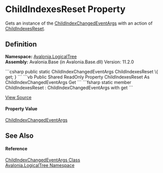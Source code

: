 # ChildIndexesReset Property


Gets an instance of the <a href="T_Avalonia_LogicalTree_ChildIndexChangedEventArgs">ChildIndexChangedEventArgs</a> with an action of <a href="T_Avalonia_LogicalTree_ChildIndexChangedAction">ChildIndexesReset</a>.



## Definition
**Namespace:** <a href="N_Avalonia_LogicalTree">Avalonia.LogicalTree</a>  
**Assembly:** Avalonia.Base (in Avalonia.Base.dll) Version: 11.2.0

<Tabs groupId="api-code-preview">
<TabItem value="csharp" label="C#">
```csharp
public static ChildIndexChangedEventArgs ChildIndexesReset \{ get; }
```
</TabItem>
<TabItem value="vb" label="VB">
```vb
Public Shared ReadOnly Property ChildIndexesReset As ChildIndexChangedEventArgs
	Get
```
</TabItem>
<TabItem value="fsharp" label="F#">
```fsharp
static member ChildIndexesReset : ChildIndexChangedEventArgs with get
```
</TabItem>
</Tabs>



<a href="https://github.com/AvaloniaUI/Avalonia/tree/master/src/Avalonia.Base/LogicalTree/ChildIndexChangedEventArgs.cs#L71" title="View the source code">View Source</a>



#### Property Value
<a href="T_Avalonia_LogicalTree_ChildIndexChangedEventArgs">ChildIndexChangedEventArgs</a>

## See Also


#### Reference
<a href="T_Avalonia_LogicalTree_ChildIndexChangedEventArgs">ChildIndexChangedEventArgs Class</a>  
<a href="N_Avalonia_LogicalTree">Avalonia.LogicalTree Namespace</a>  
